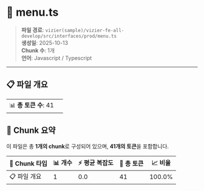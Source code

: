 # 📄 menu.ts

> **파일 경로**: `vizier(sample)/vizier-fe-all-develop/src/interfaces/prod/menu.ts`  
> **생성일**: 2025-10-13  
> **Chunk 수**: 1개  
> **언어**: Javascript / Typescript
---


## 📋 파일 개요

| | |
|--|--|
| 📊 **총 토큰 수**: 41 |  |






## 🧩 Chunk 요약

이 파일은 총 **1개의 chunk**로 구성되어 있으며, **41개의 토큰**을 포함합니다.

| 🧩 Chunk 타입 | 📊 개수 | ⚡ 평균 복잡도 | 📝 총 토큰 | 📈 비율 |
|---------------|--------|-------------|----------|--------|
| 📋 파일 개요 | 1 | 0.0 | 41 | 100.0% |

